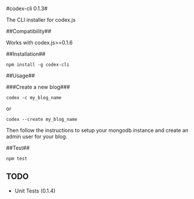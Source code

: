 #codex-cli 0.1.3#

The CLI installer for codex.js

##Compatibility##

Works with codex.js>=0.1.6

##Installation##

    npm install -g codex-cli

##Usage##

###Create a new blog###

    codex -c my_blog_name

or

    codex --create my_blog_name

Then follow the instructions to setup your mongodb instance and create an admin user for your blog.

##Test##

    npm test

## TODO ##

 - Unit Tests (0.1.4)